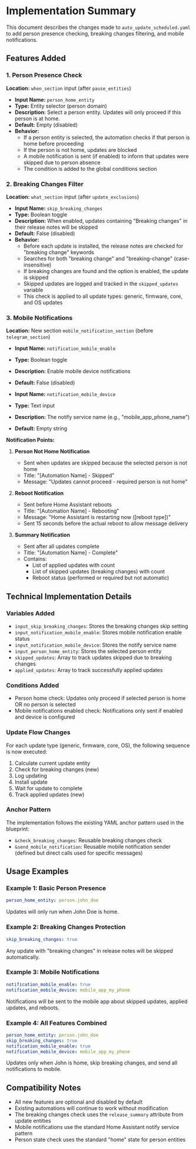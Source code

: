 # Implementation Summary

This document describes the changes made to `auto_update_scheduled.yaml` to add person presence checking, breaking changes filtering, and mobile notifications.

## Features Added

### 1. Person Presence Check
**Location:** `when_section` input (after `pause_entities`)

- **Input Name:** `person_home_entity`
- **Type:** Entity selector (person domain)
- **Description:** Select a person entity. Updates will only proceed if this person is at home.
- **Default:** Empty (disabled)
- **Behavior:** 
  - If a person entity is selected, the automation checks if that person is home before proceeding
  - If the person is not home, updates are blocked
  - A mobile notification is sent (if enabled) to inform that updates were skipped due to person absence
  - The condition is added to the global conditions section

### 2. Breaking Changes Filter
**Location:** `what_section` input (after `update_exclusions`)

- **Input Name:** `skip_breaking_changes`
- **Type:** Boolean toggle
- **Description:** When enabled, updates containing "Breaking changes" in their release notes will be skipped
- **Default:** False (disabled)
- **Behavior:**
  - Before each update is installed, the release notes are checked for "breaking change" keywords
  - Searches for both "breaking change" and "breaking-change" (case-insensitive)
  - If breaking changes are found and the option is enabled, the update is skipped
  - Skipped updates are logged and tracked in the `skipped_updates` variable
  - This check is applied to all update types: generic, firmware, core, and OS updates

### 3. Mobile Notifications
**Location:** New section `mobile_notification_section` (before `telegram_section`)

- **Input Name:** `notification_mobile_enable`
- **Type:** Boolean toggle
- **Description:** Enable mobile device notifications
- **Default:** False (disabled)

- **Input Name:** `notification_mobile_device`
- **Type:** Text input
- **Description:** The notify service name (e.g., "mobile_app_phone_name")
- **Default:** Empty string

**Notification Points:**

1. **Person Not Home Notification**
   - Sent when updates are skipped because the selected person is not home
   - Title: "[Automation Name] - Skipped"
   - Message: "Updates cannot proceed - required person is not home"

2. **Reboot Notification**
   - Sent before Home Assistant reboots
   - Title: "[Automation Name] - Rebooting"
   - Message: "Home Assistant is restarting now ([reboot type])"
   - Sent 15 seconds before the actual reboot to allow message delivery

3. **Summary Notification**
   - Sent after all updates complete
   - Title: "[Automation Name] - Complete"
   - Contains:
     - List of applied updates with count
     - List of skipped updates (breaking changes) with count
     - Reboot status (performed or required but not automatic)

## Technical Implementation Details

### Variables Added
- `input_skip_breaking_changes`: Stores the breaking changes skip setting
- `input_notification_mobile_enable`: Stores mobile notification enable status
- `input_notification_mobile_device`: Stores the notify service name
- `input_person_home_entity`: Stores the selected person entity
- `skipped_updates`: Array to track updates skipped due to breaking changes
- `applied_updates`: Array to track successfully applied updates

### Conditions Added
- Person home check: Updates only proceed if selected person is home OR no person is selected
- Mobile notifications enabled check: Notifications only sent if enabled and device is configured

### Update Flow Changes
For each update type (generic, firmware, core, OS), the following sequence is now executed:
1. Calculate current update entity
2. Check for breaking changes (new)
3. Log updating
4. Install update
5. Wait for update to complete
6. Track applied updates (new)

### Anchor Pattern
The implementation follows the existing YAML anchor pattern used in the blueprint:
- `&check_breaking_changes`: Reusable breaking changes check
- `&send_mobile_notification`: Reusable mobile notification sender (defined but direct calls used for specific messages)

## Usage Examples

### Example 1: Basic Person Presence
```yaml
person_home_entity: person.john_doe
```
Updates will only run when John Doe is home.

### Example 2: Breaking Changes Protection
```yaml
skip_breaking_changes: true
```
Any update with "breaking changes" in release notes will be skipped automatically.

### Example 3: Mobile Notifications
```yaml
notification_mobile_enable: true
notification_mobile_device: mobile_app_my_phone
```
Notifications will be sent to the mobile app about skipped updates, applied updates, and reboots.

### Example 4: All Features Combined
```yaml
person_home_entity: person.john_doe
skip_breaking_changes: true
notification_mobile_enable: true
notification_mobile_device: mobile_app_my_phone
```
Updates only when John is home, skip breaking changes, and send all notifications to mobile.

## Compatibility Notes

- All new features are optional and disabled by default
- Existing automations will continue to work without modification
- The breaking changes check uses the `release_summary` attribute from update entities
- Mobile notifications use the standard Home Assistant notify service pattern
- Person state check uses the standard "home" state for person entities
